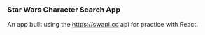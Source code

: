 ### Star Wars Character Search App

An app built using the https://swapi.co api for practice with React.
